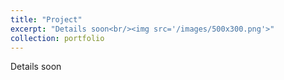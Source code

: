 ```yaml
---
title: "Project"
excerpt: "Details soon<br/><img src='/images/500x300.png'>"
collection: portfolio
---
```


Details soon
